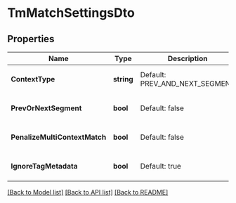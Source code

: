 # TmMatchSettingsDto

## Properties
Name | Type | Description | Notes
------------ | ------------- | ------------- | -------------
**ContextType** | **string** | Default: PREV_AND_NEXT_SEGMENT | [optional] [default to null]
**PrevOrNextSegment** | **bool** | Default: false | [optional] [default to null]
**PenalizeMultiContextMatch** | **bool** | Default: false | [optional] [default to null]
**IgnoreTagMetadata** | **bool** | Default: true | [optional] [default to null]

[[Back to Model list]](../README.md#documentation-for-models) [[Back to API list]](../README.md#documentation-for-api-endpoints) [[Back to README]](../README.md)


